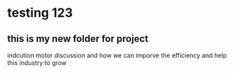 # testing 123
## this is my new folder for project
 indcution motor discussion and how we can imporve the efficiency and help this industry to grow

 
   
